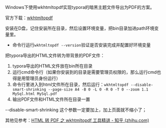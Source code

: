 Windows下使用wkhtmltopdf实现typora的暗黑主题文件导出为PDF的方案。

官方下载：[wkhtmltopdf](https://wkhtmltopdf.org/downloads.html)

安装在D盘，记住安装所在目录，然后设置环境变量，把bin目录加进path环境变量里。

- 命令行运行`wkhtmltopdf --version`验证是否安装完成并配置好环境变量

把typora导出的HTML文件转为带背景的PDF文件：

1. typora导出的HTML文件放在bin所在目录
2. 运行cmd命令行（如果你安装到的目录是需要管理员权限的，那么运行cmd也得是用管理员身份运行）
3. 命令行里进入到html文件所在目录，然后运行：`wkhtmltopdf --disable-smart-shrinking --page-size A4 -B 0 -L 0 -R 0 -T 0 --zoom 1.1 MySql.html MySql.pdf ` 
4. 输出PDF文件和HTML文件所在目录一置

--disable-smart-shrinking  这个参数一定要加上，加上页面就不缩小了；

其他见参考：[HTML 转 PDF 之 wkhtmltopdf 工具精讲 - 知乎 (zhihu.com)](https://zhuanlan.zhihu.com/p/137469275)

